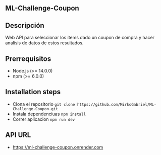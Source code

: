 ## ML-Challenge-Coupon

## Descripción
Web API para seleccionar los items dado un coupon de compra y hacer analisis de datos de estos resultados.

## Prerrequisitos
- Node.js (>= 14.0.0)
- npm (>= 6.0.0)

## Installation steps
- Clona el repositorio `git clone https://github.com/MirkoGabriel/ML-Challenge-Coupon.git` 
- Instala dependenciuas `npm install`
- Correr aplicacion `npm run dev`

## API URL
- https://ml-challenge-coupon.onrender.com